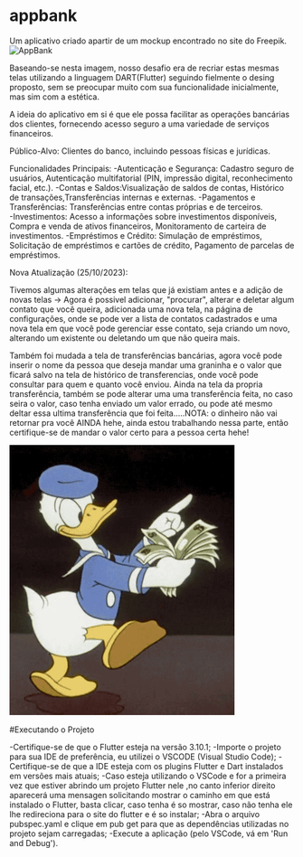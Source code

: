 # appbank

Um aplicativo criado apartir de um mockup encontrado no site do Freepik.
![AppBank](https://github.com/luanjc77/AppBank-N1/assets/129614685/8de8f5ea-251c-4932-8419-4498cbe00c39)

Baseando-se nesta imagem, nosso desafio era de recriar estas mesmas telas utilizando a linguagem DART(Flutter) seguindo fielmente o desing proposto, sem se preocupar muito com sua funcionalidade inicialmente, mas sim com a estética.

A ideia do aplicativo em si é que ele possa facilitar as operações bancárias dos clientes, fornecendo acesso seguro a uma variedade de serviços financeiros.

Público-Alvo: 
  Clientes do banco, incluindo pessoas físicas e jurídicas.

Funcionalidades Principais:
  -Autenticação e Segurança: Cadastro seguro de usuários, Autenticação multifatorial (PIN, impressão digital, reconhecimento facial, etc.).
  -Contas e Saldos:Visualização de saldos de contas, Histórico de transações,Transferências internas e externas.
  -Pagamentos e Transferências: Transferências entre contas próprias e de terceiros.  
  -Investimentos: Acesso a informações sobre investimentos disponíveis, Compra e venda de ativos financeiros, Monitoramento de carteira de investimentos.
  -Empréstimos e Crédito: Simulação de empréstimos, Solicitação de empréstimos e cartões de crédito, Pagamento de parcelas de empréstimos.


Nova Atualização (25/10/2023):

Tivemos algumas alterações em telas que já existiam antes e a adição de novas telas -> Agora é possivel adicionar, "procurar", alterar e deletar algum contato que você queira, adicionada uma nova tela, na página de configurações, onde se pode ver a lista de contatos cadastrados e uma nova tela em que você pode gerenciar esse contato, seja criando um novo, alterando um existente ou deletando um que não queira mais.

Também foi mudada a tela de transferências bancárias, agora você pode inserir o nome da pessoa que deseja mandar uma graninha e o valor que ficará salvo na tela de histórico de transferencias, onde você pode consultar para quem e quanto você enviou. Ainda na tela da propria transferência, também se pode alterar uma uma transferência feita, no caso seira o valor, caso tenha enviado um valor errado, ou pode até mesmo deltar essa ultima transferência que foi feita.....NOTA: o dinheiro não vai retornar pra você AINDA hehe, ainda estou trabalhando nessa parte, então certifique-se de mandar o valor certo para a pessoa certa hehe!

![Alt text](image.png)

#Executando o Projeto

-Certifique-se de que o Flutter esteja na versão 3.10.1;
-Importe o projeto para sua IDE de preferência, eu utilizei o VSCODE (Visual Studio Code);
-Certifique-se de que a IDE esteja com os plugins Flutter e Dart instalados em versões mais atuais;
-Caso esteja utilizando o VSCode e for a primeira vez que estiver abrindo um projeto Flutter nele ,no canto inferior direito aparecerá uma mensagen solicitando mostrar o caminho em que está instalado o Flutter, basta clicar, caso tenha é so mostrar, caso não tenha ele lhe redireciona para o site do flutter e é so instalar;
-Abra o arquivo pubspec.yaml e clique em pub get para que as dependências utilizadas no projeto sejam carregadas;
-Execute a aplicação (pelo VSCode, vá em 'Run and Debug').
